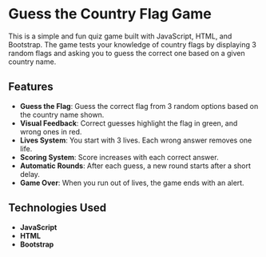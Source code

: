 # Guess the Country Flag Game

This is a simple and fun quiz game built with JavaScript, HTML, and Bootstrap. The game tests your knowledge of country flags by displaying 3 random flags and asking you to guess the correct one based on a given country name.

## Features

- **Guess the Flag**: Guess the correct flag from 3 random options based on the country name shown.
- **Visual Feedback**: Correct guesses highlight the flag in green, and wrong ones in red.
- **Lives System**: You start with 3 lives. Each wrong answer removes one life.
- **Scoring System**: Score increases with each correct answer.
- **Automatic Rounds**: After each guess, a new round starts after a short delay.
- **Game Over**: When you run out of lives, the game ends with an alert.

## Technologies Used

- **JavaScript**
- **HTML**
- **Bootstrap**
